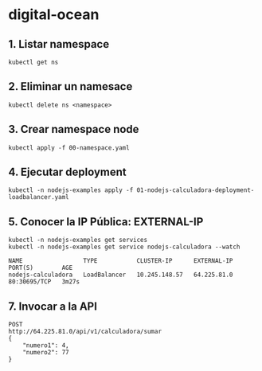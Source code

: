 # digital-ocean

## 1. Listar namespace
```
kubectl get ns
```

## 2. Eliminar un namesace
```
kubectl delete ns <namespace>
```

## 3. Crear namespace node
```
kubectl apply -f 00-namespace.yaml
```

## 4. Ejecutar deployment
```
kubectl -n nodejs-examples apply -f 01-nodejs-calculadora-deployment-loadbalancer.yaml
```

## 5. Conocer la IP Pública: EXTERNAL-IP
```
kubectl -n nodejs-examples get services
kubectl -n nodejs-examples get service nodejs-calculadora --watch
```

```
NAME                 TYPE           CLUSTER-IP      EXTERNAL-IP   PORT(S)        AGE
nodejs-calculadora   LoadBalancer   10.245.148.57   64.225.81.0   80:30695/TCP   3m27s  
```

## 7. Invocar a la API
```
POST
http://64.225.81.0/api/v1/calculadora/sumar
{
    "numero1": 4,
    "numero2": 77
}
```
